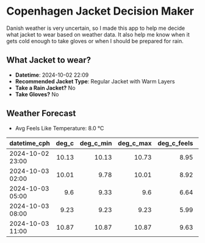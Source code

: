 
# Copenhagen Jacket Decision Maker

Danish weather is very uncertain, so I made this app to help me decide what jacket to wear based on weather data. 
It also help me know when it gets cold enough to take gloves or when I should be prepared for rain.

## What Jacket to wear?

- **Datetime**: 2024-10-02 22:09
- **Recommended Jacket Type**: Regular Jacket with Warm Layers
- **Take a Rain Jacket?** No
- **Take Gloves?** No

## Weather Forecast
- Avg Feels Like Temperature: 8.0 °C

| datetime_cph     |   deg_c |   deg_c_min |   deg_c_max |   deg_c_feels | weather   | wind   | rain   |
|:-----------------|--------:|------------:|------------:|--------------:|:----------|:-------|:-------|
| 2024-10-02 23:00 |   10.13 |       10.13 |       10.73 |          8.95 | Clouds    | Medium | None   |
| 2024-10-03 02:00 |   10.01 |        9.78 |       10.01 |          8.92 | Clouds    | High   | None   |
| 2024-10-03 05:00 |    9.6  |        9.33 |        9.6  |          6.64 | Clouds    | High   | None   |
| 2024-10-03 08:00 |    9.23 |        9.23 |        9.23 |          5.99 | Clear     | High   | None   |
| 2024-10-03 11:00 |   10.87 |       10.87 |       10.87 |          9.63 | Clear     | Medium | None   |
        